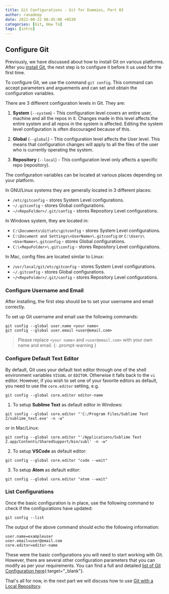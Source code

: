 ```yaml
---
title: Git Configurations - Git for Dummies, Part 03
author: ranadeep
date: 2022-08-22 06:45:00 +0530
categories: [Git, How To]
tags: [intro]
---
```


## Configure Git

Previously, we have discussed about how to install Git on various platforms. After you [install Git](https://3point0.blog/posts/git-for-dummies-part-02/), the next step is to configure it before it us used for the first time.

To configure Git, we use the command `git config`. This command can accept parameters and arguements and can set and obtain the configuration variables.

There are 3 different configuration levels in Git. They are:

1. **System** (`--system`) - This configuration level covers an entire user, machine and all the repos in it. Changes made in this level affects the entire system and all repos in the system is affected. Editing the system level configuration is often discouraged because of this.

2. **Global** (`--global`) - This configuration level affects the User level. This means that configuration changes will apply to all the files of the user who is currently operating the system. 

3. **Repository** (`--local`) - This configuration level only affects a specific repo (repository). 

The configuration variables can be located at various places depending on your platform. 

In GNU/Linux systems they are generally located in 3 different places:

-   `/etc/gitconfig` -  stores System Level configurations.
-   `~/.gitconfig` - stores Global configurations.
-   `~/<RepoFolder>/.git/config` - stores Repository Level configurations.

In Windows system, they are located in:

-   `C:\Documents\Git\etc\gitconfig` - stores System Level configurations.
-   `C:\Document and Settings\<UserName>\.gitconfig` or `C:\Users\<UserName>\.gitconfig` - stores Global configurations.
-   `C:\<RepoFolder>\.git\config` - stores Repository Level configurations.

In Mac, config files are located similar to Linux:

-   `/usr/local/git/etc/gitconfig` - stores System Level configurations.
-   `~/.gitconfig` - stores Global configurations.
-   `~/<RepoFolder>/.git/config` - stores Repository Level configurations.

### Configure Username and Email

After installing, the first step should be to set your username and email correctly.

To set up Git username and email use the following commands:

```console
git config --global user.name <your name>
git config --global user.email <user@email.com> 
```
> Please replace `<your name>` and `<user@email.com>` with your own name and email.
{: .prompt-warning }

### Configure Default Text Editor

By default, Git uses your default text editor through one of the shell environment variables `VISUAL` or `EDITOR`. Otherwise it falls back to the `vi` editor. However, if you wish to set one of your favorite editors as default, you need to use the `core.editor` setting, e.g.

```console
git config --global core.editor editor-name
```

1. To setup **Sublime Text** as default editor in Windows:

```console
git config --global core.editor "'C:/Program Files/Sublime Text 2/sublime_text.exe' -n -w"
```

or in Mac/Linux:

```console
git config --global core.editor "'/Applications/Sublime Text 2.app/Contents/SharedSupport/bin/subl' -n -w"
```

2. To setup **VSCode** as default editor:

```console
git config --global core.editor "code --wait"
```

3. To setup **Atom** as default editor:

```console
git config --global core.editor "atom --wait"
```

### List Configurations

Once the basic configuration is in place, use the following command to check if the configurations have updated:

```console
git config --list
```

The output of the above command should echo the following information:

```console
user.name=exampleuser
user.email=user@email.com
core.editor=editor-name
```

These were the basic configurations you will need to start working with Git. However, there are several other configuration parameters that you can modify as per your requirements. You can find a full and detailed [list of Git Configuration here](https://git-scm.com/book/en/v2/Customizing-Git-Git-Configuration){:target="_blank"}.

That's all for now, in the next part we will discuss how to use [Git with a Local Repository](https://3point0.blog/posts/working-with-local-repositories-git-for-dummies-part-04/).




